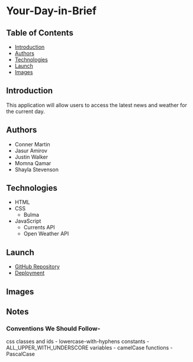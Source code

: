 # Your-Day-in-Brief

## Table of Contents

- [Introduction](#introduction)
- [Authors](#authors)
- [Technologies](#technologies)
- [Launch](#launch)
- [Images](#images)

## Introduction

This application will allow users to access the latest news and weather for the current day.

## Authors

- Conner Martin
- Jasur Amirov
- Justin Walker
- Momna Qamar
- Shayla Stevenson

## Technologies

- HTML
- CSS
  - Bulma
- JavaScript
  - Currents API
  - Open Weather API

## Launch

- [GitHub Repository](https://github.com/Connerjm/Your-Day-in-Brief)
- [Deployment](https://connerjm.github.io/Your-Day-in-Brief/)

## Images

## Notes

### Conventions We Should Follow-

css classes and ids - lowercase-with-hyphens
constants - ALL_UPPER_WITH_UNDERSCORE
variables - camelCase
functions - PascalCase
